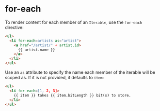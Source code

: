 # for-each

To render content for each member of an `Iterable`, use the `for-each` directive:

```html
<ul>
  <li for-each=artists as="artist">
    <a href="/artist/" + artist.id>
      {{ artist.name }}
    </a>
  </li>
</ul>
```

Use an `as` attribute to specify the name each member of the iterable will be scoped as.
If it is not provided, it defaults to `item`:

```html
<ul>
  <li for-each=[1, 2, 3]>
    {{ item }} takes {{ item.bitLength }} bit(s) to store.
  </li>
</ul>
```
